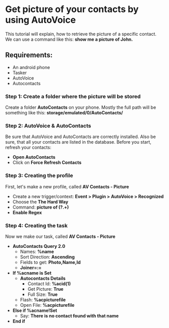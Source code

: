 # Get picture of your contacts by using AutoVoice
This tutorial will explain, how to retrieve the picture of a specific contact.
We can use a command like this: **show me a picture of John.**

## Requirements:
- An android phone
- Tasker
- AutoVoice
- Autocontacts

### Step 1: Create a folder where the picture will be stored
Create a folder **AutoContacts** on your phone. Mostly the full path will be something like this: **storage/emulated/0/AutoContacts/**

### Step 2: AutoVoice & AutoContacts
Be sure that AutoVoice and AutoContacts are correctly installed. Also be sure, that all your contacts are listed in the database.
Before you start, refresh your contacts:
- **Open AutoContacts**
- Click on **Force Refresh Contacts**

### Step 3: Creating the profile
First, let's make a new profile, called **AV Contacts - Picture**
- Create a new trigger/context: **Event > Plugin > AutoVoice > Recognized**
- Choose the **The Hard Way**
- Command: **picture of (?<name>.+)**
- **Enable Regex**

### Step 4: Creating the task
Now we make our task, called **AV Contacts - Picture**
- **AutoContacts Query 2.0**
  - Names: **%name**
  - Sort Direction: **Ascending**
  - Fields to get: **Photo,Name,Id**
  - **Joiner=:=**
- **If %acname is Set**
  - **Autocontacts Details**
    - Contact Id: **%acid(1)**
    - Get Picture: **True**
    - Full Size: **True**
  - Flash: **%acpicturefile**
  - Open File: **%acpicturefile**
- **Else if %acname!Set**
  - Say: **There is no contact found with that name**
- **End if**

